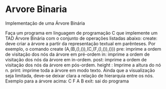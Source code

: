 # Arvore Binaria
Implementação de uma Árvore Binária

Faça um programa em linguagem de programação C que implemente um TAD Árvore Binária com o conjunto de operações listadas abaixo:
create: deve criar a árvore a partir da representação textual em parênteses. Por exemplo, o comando create (A,(B,(),()),(C,(F,(),()),()))
pre: imprime a ordem de visitação dos nós da árvore em pré-ordem
in: imprime a ordem de visitação dos nós da árvore em in-ordem.
post: imprime a ordem de visitação dos nós da árvore em pós-ordem.
height <n>: Imprime a altura do nó n.
print: imprime toda a árvore em modo texto. Ainda que a visualização seja limitada, deve-se deixar clara a relação de hierarquia entre os nós. Exemplo para a árvore acima:
   C
      F
A
   B
exit: sai do programa
